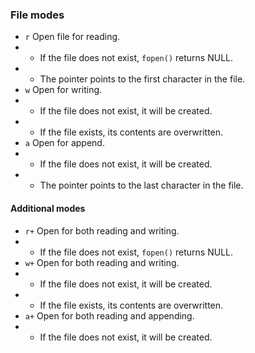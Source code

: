 ### File modes

- ```r``` Open file for reading.
- - If the file does not exist, ```fopen()``` returns NULL.
- - The pointer points to the first character in the file.
- ```w```	Open for writing. 
- - If the file does not exist, it will be created.
- - If the file exists, its contents are overwritten.
- ```a``` Open for append.
- - If the file does not exist, it will be created.
- - The pointer points to the last character in the file.

#### Additional modes

- ```r+``` Open for both reading and writing.
- - If the file does not exist, ```fopen()``` returns NULL.
- ````w+```` Open for both reading and writing.
- - If the file does not exist, it will be created.
- - If the file exists, its contents are overwritten.
- ```a+``` Open for both reading and appending.
- - If the file does not exist, it will be created.